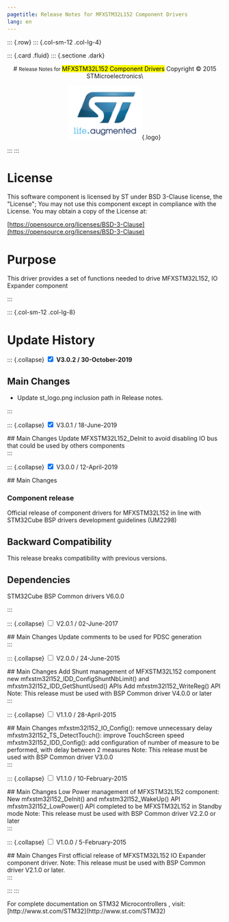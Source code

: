 ```yaml
---
pagetitle: Release Notes for MFXSTM32L152 Component Drivers
lang: en
---
```


::: {.row}
::: {.col-sm-12 .col-lg-4}

::: {.card .fluid}
::: {.sectione .dark}
<center>
# <small>Release Notes for </small> <mark>MFXSTM32L152 Component Drivers</mark>
Copyright &copy; 2015 STMicroelectronics\
    
[![ST logo](_htmresc/st_logo.png)](https://www.st.com){.logo}
</center>
:::
:::

# License

This software component is licensed by ST under BSD 3-Clause license, the "License"; You may not use this component except in compliance with the License. You may obtain a copy of the License at:

[https://opensource.org/licenses/BSD-3-Clause](https://opensource.org/licenses/BSD-3-Clause)

# Purpose

This driver provides a set of functions needed to drive MFXSTM32L152,  IO Expander component

:::

::: {.col-sm-12 .col-lg-8}
# Update History

::: {.collapse}
<input type="checkbox" id="collapse-section5" checked aria-hidden="true">
<label for="collapse-section5" aria-hidden="true">__V3.0.2 / 30-October-2019__</label>
<div>			

## Main Changes

-	Update st_logo.png inclusion path in Release notes.

</div>
:::

::: {.collapse}
<input type="checkbox" id="collapse-section7" checked aria-hidden="true">
<label for="collapse-section7" aria-hidden="true">V3.0.1 / 18-June-2019</label>
<div>			
## Main Changes
Update MFXSTM32L152_DeInit to avoid disabling IO bus that could be used by others components

</div>
:::

::: {.collapse}
<input type="checkbox" id="collapse-section6" checked aria-hidden="true">
<label for="collapse-section6" aria-hidden="true">V3.0.0 / 12-April-2019</label>
<div>			
## Main Changes

### Component release

Official release of component drivers for MFXSTM32L152 in line with STM32Cube BSP drivers development guidelines (UM2298)

## Backward Compatibility

This release breaks compatibility with previous versions.

## Dependencies

STM32Cube BSP Common drivers V6.0.0

</div>
:::

::: {.collapse}
<input type="checkbox" id="collapse-section5" aria-hidden="true">
<label for="collapse-section5" aria-hidden="true">V2.0.1 / 02-June-2017</label>
<div>			
## Main Changes
Update comments to be used for PDSC generation
</div>
:::

::: {.collapse}
<input type="checkbox" id="collapse-section4" aria-hidden="true">
<label for="collapse-section4" aria-hidden="true">V2.0.0 / 24-June-2015</label>
<div>			
## Main Changes
Add Shunt management of MFXSTM32L152 component
new mfxstm32l152_IDD_ConfigShuntNbLimit() and mfxstm32l152_IDD_GetShuntUsed() APIs
Add mfxstm32l152_WriteReg() API
Note: This release must be used with BSP Common driver V4.0.0 or later
</div>
:::

::: {.collapse}
<input type="checkbox" id="collapse-section3" aria-hidden="true">
<label for="collapse-section3" aria-hidden="true">V1.1.0 / 28-April-2015</label>
<div>			
## Main Changes
mfxstm32l152_IO_Config(): remove unnecessary delay
mfxstm32l152_TS_DetectTouch(): improve TouchScreen speed
mfxstm32l152_IDD_Config(): add configuration of number of measure to be performed, with delay between 2 measures
Note: This release must be used with BSP Common driver V3.0.0
</div>
:::


::: {.collapse}
<input type="checkbox" id="collapse-section2" aria-hidden="true">
<label for="collapse-section2" aria-hidden="true">V1.1.0 / 10-February-2015</label>
<div>			
## Main Changes
Low Power management of MFXSTM32L152 component:
New mfxstm32l152_DeInit() and mfxstm32l152_WakeUp() API
mfxstm32l152_LowPower() API completed to be MFXSTM32L152 in Standby mode
Note: This release must be used with BSP Common driver V2.2.0 or later
</div>
:::

::: {.collapse}
<input type="checkbox" id="collapse-section1" aria-hidden="true">
<label for="collapse-section1" aria-hidden="true">V1.0.0 / 5-February-2015</label>
<div>			
## Main Changes
First official release of MFXSTM32L152 IO Expander component driver.
Note: This release must be used with BSP Common driver V2.1.0 or later.
</div>
:::


:::
:::

<footer class="sticky">
For complete documentation on STM32 Microcontrollers ,
visit: [http://www.st.com/STM32](http://www.st.com/STM32)
</footer>
